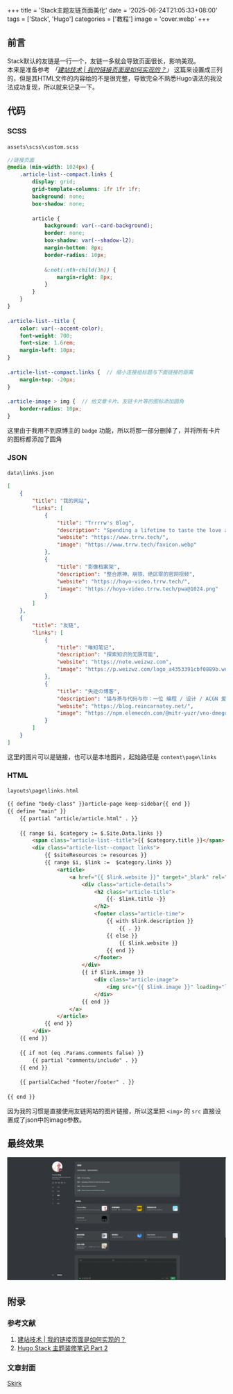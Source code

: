 +++
title = 'Stack主题友链页面美化'
date = '2025-06-24T21:05:33+08:00'
tags = ['Stack', 'Hugo']
categories = ['教程']
image = 'cover.webp'
+++

## 前言
Stack默认的友链是一行一个，友链一多就会导致页面很长，影响美观。  
本来是准备参考 *「[建站技术 | 我的链接页面是如何实现的？](./#参考文献)」* 这篇来设置成三列的，但是其HTML文件的内容给的不是很完整，导致完全不熟悉Hugo语法的我没法成功复现，所以就来记录一下。

## 代码
### SCSS
`assets\scss\custom.scss`
```scss
//链接页面
@media (min-width: 1024px) {
    .article-list--compact.links {
        display: grid;
        grid-template-columns: 1fr 1fr 1fr;
        background: none;
        box-shadow: none;

        article {
            background: var(--card-background);
            border: none;
            box-shadow: var(--shadow-l2);
            margin-bottom: 8px;
            border-radius: 10px;

            &:not(:nth-child(3n)) {
                margin-right: 8px;
            }
        }
    }
}

.article-list--title {
    color: var(--accent-color);
    font-weight: 700;
    font-size: 1.6rem;
    margin-left: 10px;
}

.article-list--compact.links {  // 缩小连接组标题与下面链接的距离
    margin-top: -20px;
}

.article-image > img {  // 给文章卡片、友链卡片等的图标添加圆角
    border-radius: 10px;
}
```
这里由于我用不到原博主的 `badge` 功能，所以将那一部分删掉了，并将所有卡片的图标都添加了圆角

### JSON
`data\links.json`
```json
[
    {
        "title": "我的网站",
        "links": [
            {
                "title": "Trrrrw's Blog",
                "description": "Spending a lifetime to taste the love and pain",
                "website": "https://www.trrw.tech/",
                "image": "https://www.trrw.tech/favicon.webp"
            },
            {
                "title": "影像档案架",
                "description": "整合原神、崩铁、绝区零的官网视频",
                "website": "https://hoyo-video.trrw.tech/",
                "image": "https://hoyo-video.trrw.tech/pwa@1024.png"
            }
        ]
    },
    {
        "title": "友链",
        "links": [
            {
                "title": "唯知笔记",
                "description": "探索知识的无限可能",
                "website": "https://note.weizwz.com",
                "image": "https://p.weizwz.com/logo_a4353391cbf0889b.webp"
            },
            {
                "title": "失迹の博客",
                "description": "猫与茶与代码与你：一位 编程 / 设计 / ACGN 爱好者的博客。",
                "website": "https://blog.reincarnatey.net/",
                "image": "https://npm.elemecdn.com/@mitr-yuzr/vno-dmego-yuzr@latest/assets/img/headimg.png"
            }
        ]
    }
]
```
这里的图片可以是链接，也可以是本地图片，起始路径是 `content\page\links`

### HTML
`layouts\page\links.html`
```html
{{ define "body-class" }}article-page keep-sidebar{{ end }}
{{ define "main" }}
    {{ partial "article/article.html" . }}

    {{ range $i, $category := $.Site.Data.links }}
        <span class="article-list--title">{{ $category.title }}</span>
        <div class="article-list--compact links">
            {{ $siteResources := resources }}
            {{ range $i, $link :=  $category.links }}
                <article>
                    <a href="{{ $link.website }}" target="_blank" rel="noopener">
                        <div class="article-details">
                            <h2 class="article-title">
                                {{- $link.title -}}
                            </h2>
                            <footer class="article-time">
                                {{ with $link.description }}
                                    {{ . }}
                                {{ else }}
                                    {{ $link.website }}
                                {{ end }}
                            </footer>
                        </div>
                        {{ if $link.image }}
                            <div class="article-image">
                                <img src="{{ $link.image }}" loading="lazy" data-key="links-{{ $link.website }}">
                            </div>
                        {{ end }}
                    </a>
                </article>
            {{ end }}
        </div>
    {{ end }}

    {{ if not (eq .Params.comments false) }}
        {{ partial "comments/include" . }}
    {{ end }}

    {{ partialCached "footer/footer" . }}

{{ end }}
```
因为我的习惯是直接使用友链网站的图片链接，所以这里把 `<img>` 的 `src` 直接设置成了json中的image参数。

## 最终效果
![最终效果](final-effect.webp)

## 附录
### 参考文献
1. [建站技术 | 我的链接页面是如何实现的？](https://blog.reincarnatey.net/2024/0803-my-links-page/)
2. [Hugo Stack 主题装修笔记 Part 2](https://thirdshire.com/hugo-stack-renovation-part-two/)

### 文章封面
[Skirk](https://www.pixiv.net/artworks/131741703)

